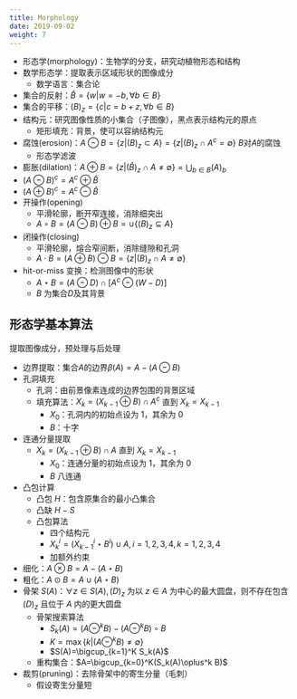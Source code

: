 ```yaml
---
title: Morphology
date: 2019-09-02
weight: 7
---
```


* 形态学(morphology)：生物学的分支，研究动植物形态和结构
* 数学形态学：提取表示区域形状的图像成分
  * 数学语言：集合论
* 集合的反射：$\hat B=\{w|w=-b,\forall b\in B\}$
* 集合的平移：$(B)_z=\{c|c=b+z,\forall b\in B\}$
* 结构元：研究图像性质的小集合（子图像），黑点表示结构元的原点
  * 矩形填充：背景，使可以容纳结构元
* 腐蚀(erosion)：$A\ominus B=\{z|(B)_z\subset A\}=\{z|(B)_z\cap A^c=\emptyset\}$ $B$对$A$的腐蚀
  * 形态学滤波
* 膨胀(dilation)：$A\oplus B=\{z|(\hat B)_z\cap A\neq\emptyset\}=\bigcup_{b\in B}(A)_b$
* $(A\ominus B)^c=A^c\oplus\hat B$
* $(A\oplus B)^c=A^c\ominus\hat B$
* 开操作(opening)
  * 平滑轮廓，断开窄连接，消除细突出
  * $A\circ B=(A\ominus B)\oplus B=\cup\{(B)_z\subseteq A\}$
* 闭操作(closing)
  * 平滑轮廓，熔合窄间断，消除缝隙和孔洞
  * $A\cdot B=(A\oplus B)\ominus B=\{z|(B)_z\cap A\neq\emptyset\}$
* hit-or-miss 变换：检测图像中的形状
  * $A\star B=(A\ominus D)\cap[A^c\ominus(W-D)]$
  * $B$ 为集合$D$及其背景

## 形态学基本算法

提取图像成分，预处理与后处理

* 边界提取：集合$A$的边界$\beta(A)=A-(A\ominus B)$
* 孔洞填充
  * 孔洞：由前景像素连成的边界包围的背景区域
  * 填充算法：$X_k=(X_{k-1}\oplus B)\cap A^c$ 直到 $X_k=X_{k-1}$
    * $X_0$：孔洞内的初始点设为 $1$，其余为 $0$
    * $B$：十字
* 连通分量提取
  * $X_k=(X_{k-1}\oplus B)\cap A$ 直到 $X_k=X_{k-1}$
    * $X_0$：连通分量的初始点设为 $1$，其余为 $0$
    * $B$ 八连通
* 凸包计算
  * 凸包 $H$：包含原集合的最小凸集合
  * 凸缺 $H-S$
  * 凸包算法
    * 四个结构元
    * $X_k^i=(X_{k-1}^i\star B^i)\cup A,i=1,2,3,4,k=1,2,3,4$
    * 加额外约束
* 细化：$A\otimes B=A-(A\star B)$
* 粗化：$A\odot B=A\cup(A\star B)$
* 骨架 $S(A)$：$\forall z\in S(A),(D)_z$ 为以 $z\in A$ 为中心的最大圆盘，则不存在包含 $(D)_z$ 且位于 $A$ 内的更大圆盘
  * 骨架搜索算法
    * $S_k(A)=(A\ominus^k B)-(A\ominus^k B)\circ B$
    * $K=\max\{k|(A\ominus^k B)\neq\emptyset\}$
    * $S(A)=\bigcup_{k=1}^K S_k(A)$
  * 重构集合：$A=\bigcup_{k=0}^K(S_k(A)\oplus^k B)$
* 裁剪(pruning)：去除骨架中的寄生分量（毛刺）
  * 假设寄生分量短